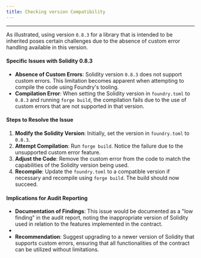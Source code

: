 ```yaml
---
title: Checking version Compatibility
---
```


---

 As illustrated, using version `0.8.3` for a library that is intended to be inherited poses certain challenges due to the absence of custom error handling available in this version.

#### Specific Issues with Solidity 0.8.3

- **Absence of Custom Errors**: Solidity version `0.8.3` does not support custom errors. This limitation becomes apparent when attempting to compile the code using Foundry's tooling.
- **Compilation Error**: When setting the Solidity version in `foundry.toml` to `0.8.3` and running `forge build`, the compilation fails due to the use of custom errors that are not supported in that version.

#### Steps to Resolve the Issue

1. **Modify the Solidity Version**: Initially, set the version in `foundry.toml` to `0.8.3`.
2. **Attempt Compilation**: Run `forge build`. Notice the failure due to the unsupported custom error feature.
3. **Adjust the Code**: Remove the custom error from the code to match the capabilities of the Solidity version being used.
4. **Recompile**: Update the `foundry.toml` to a compatible version if necessary and recompile using `forge build`. The build should now succeed.

#### Implications for Audit Reporting

- **Documentation of Findings**: This issue would be documented as a "low finding" in the audit report, noting the inappropriate version of Solidity used in relation to the features implemented in the contract.
- 
- **Recommendation**: Suggest upgrading to a newer version of Solidity that supports custom errors, ensuring that all functionalities of the contract can be utilized without limitations.


